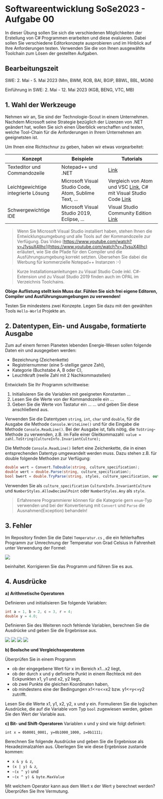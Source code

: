 # Softwareentwicklung SoSe2023 - Aufgabe 00

In dieser Übung sollen Sie sich die verschiedenen Möglichkeiten der Erstellung von C# Programmen erarbeiten und diese evaluieren. Dabei sollen Sie verschiedene Editorkonzepte ausprobieren und im Hinblick auf Ihre Anforderungen testen. Verwenden Sie die von Ihnen ausgewählte Toolchain zum Lösen der gestellten Aufgaben.

## Bearbeitungszeit

SWE: 2. Mai - 5. Mai 2023 (Mm, BWM, ROB, BAI, BGIP, BBWL, BBL, MGIN)

Einführung in SWE: 2. Mai - 12. Mai 2023 (KGB, BENG, VTC, MB)

## 1. Wahl der Werkzeuge

Nehmen wir an, Sie sind der Technologie-Scout in einem Unternehmen. Nachdem Microsoft seine Strategie bezüglich der Lizenzen von .NET geändert hat, wollen Sie sich einen Überblick verschaffen und testen, welche Tool-Chain für die Anforderungen in Ihrem Unternehmen am geeignetsten ist.

Um Ihnen eine Richtschnur zu geben, haben wir etwas vorgearbeitet:

| Konzept                             | Beispiele                                      | Tutorials                                                                                                                                                                                  |
| ----------------------------------- | ---------------------------------------------- | ------------------------------------------------------------------------------------------------------------------------------------------------------------------------------------------ |
| Texteditor und Commandozeile        | Notepad++ und .NET                       | [Link](https://www.youtube.com/watch?v=LlTHXtKIb3E&list=PLdo4fOcmZ0oWoazjhXQzBKMrFuArxpW80&index=2) |
| Leichtgewichtige integrierte Lösung | Microsoft Visual Studio Code, Atom, Sublime Text, ... |  Vergleich von Atom und VSC [Link](https://t3n.de/news/code-editoren-atom-vs-code-1084775/), C# mit Visual Studio Code [Link](https://www.youtube.com/watch?v=rOzXt--TXLg)                                                                                                                                                                                          |
| Schwergewichtige IDE                | Microsoft Visual Studio 2019, Eclipse, ...            |  Visual Studio Community Edition [Link](https://visualstudio.microsoft.com/de/vs/community/)                                                                                                                                                                                          |

> Wenn Sie Microsoft Visual Studio installiert haben, stehen Ihnen die Entwicklungsumgebung und alle Tools auf der Kommandozeile zur Verfügung. Das Video [https://www.youtube.com/watch?v=J1ysuX4lIhc](https://www.youtube.com/watch?v=J1ysuX4lIhc) erläutert, wie Sie die Pfade für den Compiler und die Ausführungsumgebung korrekt setzten. Übersehen Sie dabei die Werbung für kommerzielle Notepad++ Instanzen :-)

> Kurze Installationsanleitungen zu Visual Studio Code inkl. C#-Extension und zu Visual Studio 2019 finden auch im OPAL im Verzeichnis Toolchains.

**Obige Auflistung stellt kein Muss dar. Fühlen Sie sich frei eigene Editoren, Compiler und Ausführungsumgebungen zu verwenden!**

Testen Sie mindestens zwei Konzepte. Legen Sie dazu mit den gewählten Tools `Hello-World` Projekte an.

## 2. Datentypen, Ein- und Ausgabe, formatierte Ausgabe

Zum auf einem fernen Planeten lebenden Energie-Wesen sollen folgende Daten ein und ausgegeben werden:

+ Bezeichnung (Zeichenkette)
+ Registriernummer (eine 5-stellige ganze Zahl),
+ Kategorie (Buchstabe A, B oder C),
+ Leuchtkraft (reelle Zahl mit 2 Nachkommastellen)

Entwickeln Sie Ihr Programm schrittweise:

1. Initialisieren Sie die Variablen mit geeigneten Konstanten ...
2. Lesen Sie die Werte von der Kommandozeile ein ...
3. Geben Sie die Werte von Tastatur ein ...
... und geben Sie diese anschließend aus.

Verwenden Sie die Datentypen `string`, `int`, `char` und `double`, für die Ausgabe die Methode `Console.WriteLine()` und für die Eingabe die Methode `Console.ReadLine()`. Bei der Ausgabe ist, falls nötig, die `ToString`-Methode zu verwenden, z.B. im Falle einer Gleitkommazahl:
`value = zahl.ToString(CultureInfo.InvariantCulture);`

Die Methode `Console.ReadLine()` liefert eine Zeichenkette, die in einen entsprechenden Datentyp umgewandelt werden muss. Dazu stehen z.B. für double folgende Methoden zur Verfügung:

```csharp
double wert = Convert.ToDouble(string, culture_specification);
double wert = double.Parse(string, culture_specification);
bool bwert = double.TryParse(string, styles, culture_specification, out wert);
```

Verwenden Sie als `culture_specification` `CultureInfo.InvariantCulture`
und `NumberStyles.AllowDecimalPoint` oder `NumberStyles.Any` als `style`.

> Erfahrenere Programmierer können für die Kategorie gern `enum`-Typ verwenden und bei der Konvertierung mit `Convert` und `Parse` die Ausnahmen(Exception) behandeln!

## 3. Fehler

Im Repository finden Sie die Datei `Temperatur.cs` , die ein fehlerhaftes Programm zur Umrechnung der Temperatur von Grad Celsius in Fahrenheit unter Verwendung der Formel:

<img src="https://render.githubusercontent.com/render/math?math=5 \cdot (T_{Fahrenheit} - 32) = 9 \cdot T_{Celsius}">

beinhaltet. Korrigieren Sie das Programm und führen Sie es aus.

## 4. Ausdrücke

**a) Arithmetische Operatoren**

Definieren und initialisieren Sie folgende Variablen:

```csharp
int a = 1, b = 2, c = 3, r = 4;
double y = 4.0;
```

Definieren Sie des Weiteren noch fehlende Variablen, berechnen Sie die Ausdrücke und geben Sie die Ergebnisse aus.

<img src="https://render.githubusercontent.com/render/math?math=d=\frac{a}{b}">

<img src="https://render.githubusercontent.com/render/math?math=f=\frac{a+b}{c-y}-\frac{a}{b}">

<img src="https://render.githubusercontent.com/render/math?math=f=\frac{-b+\sqrt{b^2-4ac}}{2a}">

<img src="https://render.githubusercontent.com/render/math?math=A = \pi r^2">

**b) Boolsche und Vergleichsoperatoren**

Überprüfen Sie in einem Programm

+ ob der eingegebene Wert für x im Bereich x1...x2 liegt,
+ ob der durch x und y definierte Punkt in einem Rechteck mit den Eckpunkten x1, y1 und x2, y2 liegt,
+ ob zwei Punkte die gleichen Koordinaten haben,
+ ob mindestens eine der Bedingungen x1<=x<=x2 bzw. y1<=y<=y2 zutrifft.

Lesen Sie die Werte x1, y1, x2, y2, x und y ein. Formulieren Sie die logischen Ausdrücke, die auf die
Variable vom Typ `bool` zugewiesen werden, geben Sie den Wert der Variable aus.

**c) Bit- und Shift-Operatoren**
Variablen x und y sind wie folgt definiert:

```
int x = 0b0001_0001, y=0b1000_1000, z=0b1111;
```

Berechnen Sie folgende Ausdrücke und geben Sie die Ergebnisse als Hexadezimalzahlen aus. Überlegen Sie wie diese Ergebnisse zustande kommen:

+ `x & y & z`,
+ `(x | y) & z`,
+ `~(x ^ y)` und
+ `~(x ^ y) & byte.MaxValue`

Mit welchem Operator kann aus dem Wert x der Wert y berechnet werden? Überprüfen Sie Ihre Vermutung.
